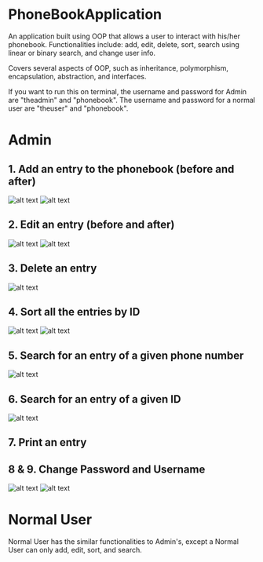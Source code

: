 # PhoneBookApplication
An application built using OOP that allows a user to interact with his/her phonebook. Functionalities include: add, edit, delete, sort, search using linear or binary search, and change user info.

Covers several aspects of OOP, such as inheritance, polymorphism, encapsulation, abstraction, and interfaces.

If you want to run this on terminal, the username and password for Admin are "theadmin" and "phonebook".
The username and password for a normal user are "theuser" and "phonebook".

# Admin
## 1. Add an entry to the phonebook (before and after)
![alt text](https://user-images.githubusercontent.com/20725513/34241061-ce0bad46-e5e0-11e7-8969-1a578f38d24a.png)
![alt text](https://user-images.githubusercontent.com/20725513/34241084-fbca18e4-e5e0-11e7-9cdb-f3850103a129.png)

## 2. Edit an entry (before and after)
![alt text](https://user-images.githubusercontent.com/20725513/34241125-3fb6e94c-e5e1-11e7-99dc-a6cc38182f14.png)
![alt text](https://user-images.githubusercontent.com/20725513/34241173-a64a21ba-e5e1-11e7-8803-d56e558631bc.png)

## 3. Delete an entry 
![alt text](https://user-images.githubusercontent.com/20725513/34241184-b22bdce4-e5e1-11e7-8220-5e2fa9dfacec.png)

## 4. Sort all the entries by ID
![alt text](https://user-images.githubusercontent.com/20725513/34241289-7b7e4848-e5e2-11e7-99ed-f32015353dd0.png)
![alt text](https://user-images.githubusercontent.com/20725513/34241288-7b7375ee-e5e2-11e7-9c65-15b2407bcdfc.png)

## 5. Search for an entry of a given phone number
![alt text](https://user-images.githubusercontent.com/20725513/34241313-a5d709ea-e5e2-11e7-85d2-8b65b3e14495.png)

## 6. Search for an entry of a given ID
![alt text](https://user-images.githubusercontent.com/20725513/34241319-b2f78a28-e5e2-11e7-8260-d47449ee5b35.png)

## 7. Print an entry

## 8 & 9. Change Password and Username
![alt text](https://user-images.githubusercontent.com/20725513/34241337-cb022bf0-e5e2-11e7-879e-0ab6fad9aa43.png)
![alt text](https://user-images.githubusercontent.com/20725513/34241338-cb0ca0e4-e5e2-11e7-8b24-d8c78a9db2ef.png)

# Normal User
Normal User has the similar functionalities to Admin's, except a Normal User can only add, edit, sort, and search.



